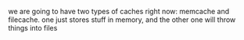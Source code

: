 we are going to have two types of caches right now: memcache and filecache. one just stores stuff in memory, and the other one will throw things into files